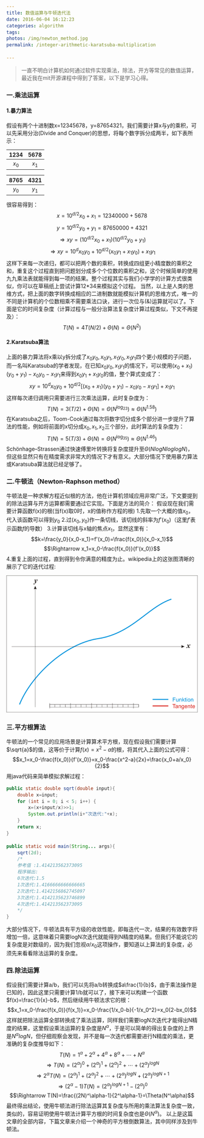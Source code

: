```yaml
---
title: 数值运算与牛顿迭代法
date: 2016-06-04 16:12:23
categories: algorithm
tags: 
photos: /img/newton_method.jpg
permalink: /integer-arithmetic-karatsuba-multiplication

---
```


> 一直不明白计算机如何通过软件实现乘法，除法，开方等常见的数值运算，最近我在mit开源课程中得到了答案，以下是学习心得。

### 一.乘法运算
#### 1.暴力算法
假设有两个十进制数x=12345678，y=87654321，我们需要计算x与y的乘积，可以先采用分治(Divide and Conquer)的思想，将每个数字拆分成两半，如下表所示：

| 1234 | 5678 |
|:------:|:------:|
| $x_0$  | $x_1$  |

| 8765 | 4321 |
|:------:|:------:|
| $y_0$  |  $y_1$ |

很容易得到：$$x=10^{d/2}x_0+x_1=12340000+5678$$$$y=10^{d/2}y_0+y_1=87650000+4321$$$$\Rightarrow xy=(10^{d/2}x_0+x_1)(10^{d/2}y_0+y_1)$$$$\Rightarrow xy=10^dx_0y_0+10^{d/2}(x_0y_1+x_1y_0)+x_1y_1$$这样下来每一次递归，都可以把两个数的乘积，转换成四组更小精度数的乘积之和，重复这个过程直到把问题划分成多个个位数的乘积之和，这个时候简单的使用九九乘法表就能得到每一项的结果。整个过程其实与我们小学学的计算方式很类似，你可以在草稿纸上尝试计算12*34来模拟这个过程。
当然，以上是人类的思维方式，把上面的数字转换成相应的二进制数就能模拟计算机的思维方式，唯一的不同是计算机的个位数相乘不需要乘法口诀，进行一次位与(&)运算就可以了。下面是它的时间复杂度（计算过程与一般分治算法复杂度计算过程类似，下文不再提及）：$$T(N)=4T(N/2)+\Theta(N)=\Theta(N^2)$$
<!-- more -->
#### 2.Karatsuba算法
上面的暴力算法将x乘以y拆分成了$x_0y_0,x_0y_1,x_1y_0,x_1y_1$四个更小规模的子问题，而一名叫Karatsuba的学者发现，在已知$x_0y_0,x_1y_1$的情况下，可以使用$(x_0+x_1)(y_0+y_1)-x_0y_0-x_1y_1$来得到$x_0y_1+x_1y_0$的值，整个算式变成了：$$xy=10^dx_0y_0+10^{d/2}[(x_0+x_1)(y_0+y_1)-x_0y_0-x_1y_1]+x_1y_1$$这样每次递归调用只需要进行三次乘法运算，此时复杂度为：$$T(N)=3(T/2)+\Theta(N)=\Theta(N^{\log_23})\approx\Theta(N^{1.58})$$在Karatsuba之后，Toom-Cook通过每次将数字切分成多个部分进一步提升了算法的性能，例如将前面的x切分成$x_0,x_1,x_2$三个部分，此时算法的复杂度为：$$T(N)=5(T/3)+\Theta(N)=\Theta(N^{\log_35})\approx\Theta(N^{1.46})$$Schönhage–Strassen通过快速傅里叶转换将复杂度提升至$\Theta(NlogNloglogN)$，但这些显然只有在精度需求非常大的情况下才有意义。大部分情况下使用暴力算法或Karatsuba算法就已经足够了。
### 二.牛顿法（Newton-Raphson method）
牛顿法是一种求解方程近似根的方法，他在计算机领域应用非常广泛，下文要提到的除法运算与开方运算都需要通过它实现。下面是方法的简介：
假设现在我们需要计算函数f(x)的根(当f(x)取0时，x的值称作方程的根)
1.先取一个大概的值$x_0$，代入该函数可以得到$y_0$
2.过$(x_0,y_0)$作一条切线，该切线的斜率为$f'(x_0)$（这里$f'$表示函数$f$的导数）
3.计算该切线与x轴的焦点$x_1$，显然这里有：$$k=\frac{y_0}{x_0-x_1}=f'(x_0)=\frac{f(x_0)}{x_0-x_1}$$$$\Rightarrow x_1=x_0-\frac{f(x_0)}{f'(x_0)}$$
4.重复上面的过程，直到得到令你满意的精度为止。wikipedia上的这张图清晰的展示了它的迭代过程:

![newton_lteration.gif](/img/content/newton_lteration.gif)
### 三.平方根算法
牛顿法的一个常见的应用场景是计算算术平方根，现在假设我们需要计算$\sqrt{a}$的值，这等价于计算$f(x)=x^2-a$的根，将其代入上面的公式可得：$$x_1=x_0-\frac{f(x_0)}{f'(x_0)}=x_0-\frac{x^2-a}{2x}=\frac{x_0+a/x_0}{2}$$用java代码来简单模拟求解过程：
```java
public static double sqrt(double input){
    double x=input;
    for (int i = 0; i < 5; i++) {
        x=(x+input/x)>>1;
        System.out.println(i+"次迭代:"+x);
    }
    return x;
}

public static void main(String... args){
	sqrt(2d);
    /*
    参考值 :1.414213562373095
    程序输出:
    0次迭代:1.5
    1次迭代:1.4166666666666665
    2次迭代:1.4142156862745097
    3次迭代:1.4142135623746899
    4次迭代:1.414213562373095
    */
}
```
大部分情况下，牛顿法具有平方级的收敛性能，即每迭代一次，结果的有效数字将增加一倍，这意味着只需要logN次迭代就能得到N精度的结果。但我们不能说它的复杂度是对数级的，因为我们忽视$a/x_0$这项操作，要知道以上算法的复杂度，必须先来看看除法运算的复杂度。
### 四.除法运算
假设我们需要计算a/b，我们可以先将a/b转换成$a\frac{1}{b}$，由于乘法操作是已知的，因此这里只需要计算1/b就可以了，接下来可以构建一个函数$f(x)=\frac{1}{x}-b$，然后继续用牛顿法求它的根：$$x_1=x_0-\frac{f(x_0)}{f(x_1)}=x_0-\frac{1/x_0-b}{-1/x_0^2}=x_0(2-bx_0)$$这样就把除法运算全部转换成了乘法运算，同样我们需要logN次迭代才能得出N精度的结果，这里假设乘法运算的复杂度是$N^\alpha$，于是可以简单的得出复杂度的上界是$N^\alpha logN$，但仔细观察会发现，并不是每一次迭代都需要进行N精度的乘法，更准确的复杂度推导如下：$$T(N)=1^\alpha+2^\alpha+4^\alpha+8^\alpha+\cdots+N^\alpha$$$$\Rightarrow T(N)=(2^\alpha)^0+(2^\alpha)^1+(2^\alpha)^2+\cdots+(2^\alpha)^{logN}$$$$\Rightarrow 2^\alpha T(N)=(2^\alpha)^1+(2^\alpha)^2+\cdots+(2^\alpha)^{logN}+(2^\alpha)^{logN+1}$$$$\Rightarrow (2^\alpha-1)T(N)=(2^\alpha)^{logN+1}-(2^\alpha)^0$$$$\Rightarrow T(N)=\frac{(2N)^\alpha-1}{2^\alpha-1}=\Theta(N^\alpha)$$最终得出结论，使用牛顿法进行除法运算其复杂度与所用的乘法算法复杂度一致，类似的，容易证明使用牛顿法计算平方根的时间复杂度也是$\Theta(N^\alpha)$。
以上是这篇文章的全部内容，下篇文章来介绍一个神奇的平方根倒数算法，其中同样涉及到牛顿法。












